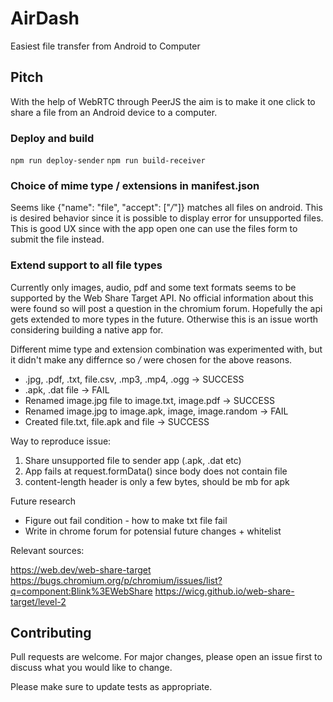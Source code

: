 # AirDash

Easiest file transfer from Android to Computer

## Pitch

With the help of WebRTC through PeerJS the aim is to make it one click to share a file from an Android device to a computer.

### Deploy and build

`npm run deploy-sender`
`npm run build-receiver`

### Choice of mime type / extensions in manifest.json
Seems like {"name": "file", "accept": ["*/*"]} matches all files on android. This is desired behavior since it is 
possible to display error for unsupported files. This is good UX since with the app open one can use 
the files form to submit the file instead. 

### Extend support to all file types

Currently only images, audio, pdf and some text formats seems to be supported by the Web Share Target API. No
official information about this were found so will post a question in the chromium forum. Hopefully the api gets 
extended to more types in the future. Otherwise this is an issue worth considering building a native app for.

Different mime type and extension combination was experimented with, but it didn't make any differnce so */* were 
chosen for the above reasons.

- .jpg, .pdf, .txt, file.csv, .mp3, .mp4, .ogg -> SUCCESS
- .apk, .dat  file -> FAIL
- Renamed image.jpg file to image.txt, image.pdf -> SUCCESS
- Renamed image.jpg to image.apk, image, image.random -> FAIL
- Created file.txt, file.apk and file -> SUCCESS

Way to reproduce issue: 
1. Share unsupported file to sender app (.apk, .dat etc)
2. App fails at request.formData() since body does not contain file
3. content-length header is only a few bytes, should be mb for apk

Future research
- Figure out fail condition - how to make txt file fail
- Write in chrome forum for potensial future changes + whitelist

Relevant sources:

https://web.dev/web-share-target
https://bugs.chromium.org/p/chromium/issues/list?q=component:Blink%3EWebShare
https://wicg.github.io/web-share-target/level-2

## Contributing
Pull requests are welcome. For major changes, please open an issue first to discuss what you would like to change.

Please make sure to update tests as appropriate.
